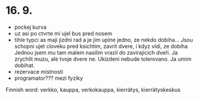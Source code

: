 # 16. 9.
- pockej kurva
- uz asi po ctvrte mi ujel bus pred nosem
- tihle typci as maji jizdni rad a je jim uplne jedno, ze nekdo dobiha... Jsou schopni ujet cloveku pred ksichtim, zavrit dvere, i kdyz vidi, ze dobiha
Jednou jsem mu tam malem nasilim vrazil do zavirajicich dveří. Ja zrychlit muzu, ale tvoje dvere ne. Ukizdeni nebude tolerovano. Ja umim dobihat.
- rezervace mistnosti
- programator??? mezi fyziky

Finnish word: verkko, kauppa, verkokauppa, kierrätys, kierrätyskeskus

